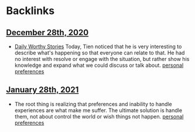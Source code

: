 
# Backlinks
## [December 28th, 2020](<December 28th, 2020.md>)
- [Daily Worthy Stories](<Daily Worthy Stories.md>) Today, Tien noticed that he is very interesting to describe what's happening so that everyone can relate to that. He had no interest with resolve or engage with the situation, but rather show his knowledge and expand what we could discuss or talk about. [personal preferences](<personal preferences.md>)

## [January 28th, 2021](<January 28th, 2021.md>)
- The root thing is realizing that preferences and inability to handle experiences are what make me suffer. The ultimate solution is handle them, not about control the world or wish things not happen. [personal preferences](<personal preferences.md>)

